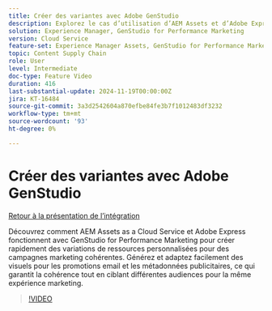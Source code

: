```yaml
---
title: Créer des variantes avec Adobe GenStudio
description: Explorez le cas d’utilisation d’AEM Assets et d’Adobe Express pour créer des variantes de ressources à utiliser dans les e-mails et les métadonnées publicitaires utilisées pour promouvoir la même expérience marketing.
solution: Experience Manager, GenStudio for Performance Marketing
version: Cloud Service
feature-set: Experience Manager Assets, GenStudio for Performance Marketing
topic: Content Supply Chain
role: User
level: Intermediate
doc-type: Feature Video
duration: 416
last-substantial-update: 2024-11-19T00:00:00Z
jira: KT-16484
source-git-commit: 3a3d2542604a870efbe84fe3b7f1012483df3232
workflow-type: tm+mt
source-wordcount: '93'
ht-degree: 0%

---
```



# Créer des variantes avec Adobe GenStudio

[Retour à la présentation de l’intégration](./overview.md)

Découvrez comment AEM Assets as a Cloud Service et Adobe Express fonctionnent avec GenStudio for Performance Marketing pour créer rapidement des variations de ressources personnalisées pour des campagnes marketing cohérentes. Générez et adaptez facilement des visuels pour les promotions email et les métadonnées publicitaires, ce qui garantit la cohérence tout en ciblant différentes audiences pour la même expérience marketing.

>[!VIDEO](https://video.tv.adobe.com/v/3439266/?learn=on)
